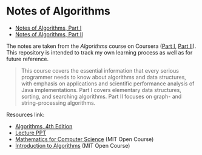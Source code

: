 # Notes of Algorithms

- [Notes of Algorithms, Part I](part-I/readme.md)
- [Notes of Algorithms, Part II](part-II/readme.md)

The notes are taken from the *Algorithms* course on Coursera ([Part I](https://www.coursera.org/learn/algorithms-part1), [Part II](https://www.coursera.org/learn/algorithms-part2)). This repository is intended to track my own learning process as well as for future reference.

> This course covers the essential information that every serious programmer needs to know about algorithms and data structures, with emphasis on applications and scientific performance analysis of Java implementations. Part I covers elementary data structures, sorting, and searching algorithms. Part II focuses on graph- and string-processing algorithms.

Resources link:
- [Algorithms, 4th Edition](https://algs4.cs.princeton.edu/home/)
- [Lecture PPT](https://algs4.cs.princeton.edu/lectures/)
- [Mathematics for Computer Science](https://ocw.mit.edu/courses/6-042j-mathematics-for-computer-science-fall-2010/) (MIT Open Course)
- [Introduction to Algorithms](https://ocw.mit.edu/courses/6-006-introduction-to-algorithms-fall-2011/) (MIT Open Course)